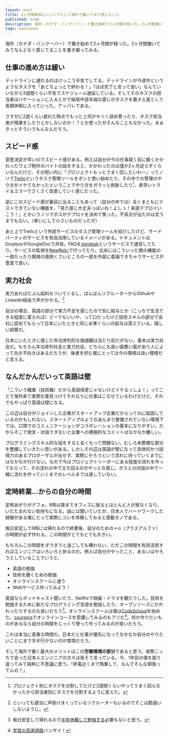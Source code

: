 ```yaml
---
layout: post
title: 2ヶ月間WEBエンジニアとして海外で働いてみて感じたこと
published: true
description: 海外（カナダ・バンクーバー）で働き始めて2ヶ月間が経った。2ヶ月間働いてみてなんとなく感じてることを書き綴ってみる。
tags: vancouver
---
```


海外（カナダ・バンクーバー）で働き始めて2ヶ月間が経った。2ヶ月間働いてみてなんとなく感じてることを書き綴ってみる。

仕事の進め方は緩い
------
デッドラインに遅れるのはけっこう平気でしてる。デッドラインが今週中というようなタスクを「あとちょっとで終わる！」「ほぼ完了と言って良い」なんていいながら3週間くらい平気でスケジュール遅延している。そしてそのタスクの担当者はバケーションに入るとかで結局中途半端な感じのタスクを置き土産として長期休暇に入っていった。アッパレである。

さすがに2週くらい遅れた時点でもっと上司がキツく詰め寄ったり、タスク担当者が残業をしたりとかしないのか！？とか思ったがそんなこともなかった。まぁきっとそういうもんなんだろう。

スピード感
------
意思決定が早いのでスピード感がある。例えば自分が今の仕事就く前に軽くかかわったウェブ制作のバイトの話をすると、かかわったのは僅か2ヶ月足らずくらいなんだけど、その短い内に「プロジェクトもっとうまく回したいわー」ってノリで[Trello](https://trello.com/)というタスク管理ツールをポンと使い始めたり、その中での管理のやり方がイケてなかったということでやり方をガラッと刷新したり[^1]、素早いトライ＆エラーでさくさく改善していく感じだった。

逆にこのスピード感が裏目に出ることもあって（自分の中では）全くまともにテストできていない機能を、「見た感じ大丈夫っぽいね！よしっ！来週デプロイいこう！」とかいうノリでボスがデプロイを決めて焦った。不具合が出たのは言うまでもない。（幸いにして小さいものだったが）

あと上でTrelloという外部サービスのタスク管理ツールを紹介したけど、サードパーティのサービスを有効活用しているイメージがある。ドキュメントはDropboxやGoogleDocで共有。FAQを[zendesk](http://www.zendesk.com/)というサービスで運営してたり。サービスの監視を[NewRelic](http://newrelic.com/)で行ってたり。北米にはこういった類の機能の一部だったり開発の面倒くさいところの一部を外部に委譲できちゃうサービスが豊富で良い。

実力社会
------
実力あればたぶん給料もついてくるし、ばんばんリクルーターからGithubやLinkedIn経由で声がかかる。[^2]

自分の場合、英語の部分で実力不足を感じたので別に給与とか（こっちで生活できる程度に貰えれば）どーでもいいや、って口だったけど技術スキルの部分で会社に認めてもらって日本にいたときと同じ水準くらいの給与は貰えている。嬉しい誤算だ。

日本にいたときに感じた年功序列的な価値観は当たり前だがない。基本は実力社会だ。もちろん年功序列社会と実力社会、どちらにも良い面悪い面があり人によって向き不向きはあるだろうが、後者を好む僕にとっては今の環境は良い環境だと言える。

なんだかんだいって英語は壁
------
「こういう職業（技術職）だから英語得意じゃないけどイケるっしよ！」ってことで海外来て実際仕事見つけてそれなりに仕事はこなせているわけだけど、それでもやっぱり英語は壁になる。

この辺は自分がジョインした企業がスタートアップ企業だからってのに起因しているのかもしれない。スタートアップのようなあんまり整備されていない環境下では、口頭でのコミュニケーションがコラボレーションの基本になりやすい。だからそこで発言・対話できないと企業への積極的なコミットはなかなか難しい。

プログラミングスキル的な話をすると全くもって問題ない。むしろ未整備な部分を整備していきたい思いがある。しかしその辺は英語が壁になって具体的かつ説得力のあるプロポーザルが出せず、実際にやろうという流れに持っていくまでにはなかなか行けない。なので今はプロジェクトリーダーにある程度の流れを作ってもらって、その流れの中で立ち回るのがやっとな感じ。ボスとの対話の中で一緒に流れを作っていくまでのレベルまでは達していない。

定時終業...からの自分の時間
------
定時あがりがデフォ。6時以降までオフィスに居るとほとんど人が居なくなり、いたたまれない気持ちになる。話には聞いていたが、日本人でハードワークした経験がある僕にとって実際にコレを体験してみると感動モノである。

毎日安定して6時には帰れるので終業後、自分のための＋α（プラスアルファ）の時間が必ず作れる。この時間がとてもとても大きい。

もちろんこの時間をダラダラと過ごしても構わない、ただこの時間を有効活用すればエンジニアはいろいろと捗るのだ。例えば自分がやったこと、あるいはやろうとしていることでいうと、

* 英語の勉強
* 技術を磨くための勉強
* オンラインスクールに通う
* Webサービス作ってみよう！

英語ならポッドキャスト聞いたり、Netflixで映画・ドラマを観たりした。技術を勉強するために新たなプログラミング言語を勉強したり、オープンソースにかかわったりするのも良いだろう[^3]。オンラインスクールは僕は[CodeSchool](https://www.codeschool.com/)を始めた。[coursera](https://www.coursera.org/)でオンラインコースを受講してみるのもアリだ[^4]。何か作りたいものがあるなら自分の時間をじっくり使って作ってみるのが良いだろう。

これは本当に貴重な時間だ。日本だと仕事が優先になってなかなか自分のやりたいことにまで手が行かないのが実情だろう。

そして海外で働く最大のメリットはこの**労働環境の部分**であると思う。実際こっちで会った日本人エンジニアの方々は皆そう言っている。今、1年前の僕を振り返ってみて純粋に不思議に思う。「終電近くまで残業して、なんでそんな頑張ってんの？」

[^1]: プロジェクト別にタスクを分割してたけど2週間くらいやってうまく回らなかったから担当者別にタスクを分割するように変えた。
[^2]: といっても適当に声掛けまくっているリクルーターもいるのでそこは勘違いしないように。
[^3]: 毎日安定して帰れるので[半年休職して勉強する](http://kannokanno.hatenablog.com/entry/2013/10/31/165647)必要もないと思う。
[^4]: [学習の高速道路](http://d.hatena.ne.jp/Chikirin/20131101)バンザイ！
